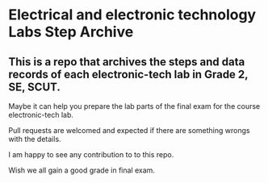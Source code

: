 # Electrical and electronic technology Labs Step Archive

## This is a repo that archives the steps and data records of each electronic-tech lab in Grade 2, SE, SCUT.

Maybe it can help you prepare the lab parts of the final exam for the course electronic-tech lab.

Pull requests are welcomed and expected if there are something wrongs with the details. 

I am happy to see any contribution to to this repo.

Wish we all gain a good grade in final exam.